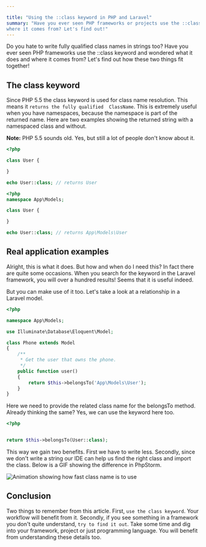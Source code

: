 ```yaml
---

title: "Using the ::class keyword in PHP and Laravel"
summary: "Have you ever seen PHP frameworks or projects use the ::class keyword and wondered what it does and 
where it comes from? Let's find out!"
---
```



Do you hate to write fully qualified class names in strings too? Have you ever seen PHP frameworks use the ::class keyword and wondered what it does and where it comes from? Let's find out how these two things fit together!

## The class keyword

Since PHP 5.5 the class keyword is used for class name resolution. This means it `returns the fully qualified 
ClassName`. This is extremely useful when you have namespaces, because the namespace is part of the returned name. Here 
are two examples showing the returned string with a namespaced class and without.

 <div class="note"><strong>Note:</strong> PHP 5.5 sounds old. Yes, but still a lot of people don't know about it.</div>

```php
<?php

class User {

}

echo User::class; // returns User

```

```php
<?php
namespace App\Models;

class User {

}

echo User::class; // returns App\Models\User

```

## Real application examples

Alright, this is what it does. But how and when do I need this? In fact there are quite some occasions. When you search 
for the keyword in the Laravel framework, you will over a hundred results! Seems that it is useful indeed.

But you can make use of it too. Let's take a look at a relationship in a Laravel model.

```php
<?php

namespace App\Models;

use Illuminate\Database\Eloquent\Model;

class Phone extends Model
{
    /**
     * Get the user that owns the phone.
     */
    public function user()
    {
        return $this->belongsTo('App\Models\User');
    }
}

```

Here we need to provide the related class name for the belongsTo method. Already thinking the same? Yes, we can use the 
keyword here too.

```php
<?php


return $this->belongsTo(User::class);


```

This way we gain two benefits. First we have to write less. Secondly, since we don't write a string our IDE can help us 
find the right class and import the class. Below is a GIF showing the difference in PhpStorm.

<img  class="blogimage"  src="/images/blog/php_classname_phpstorm.gif" 
alt="Animation showing how fast class name is to use"> 

## Conclusion

Two things to remember from this article. First, `use the class keyword`. Your workflow will benefit from it. Secondly, if
 you see something in a framework you don't quite understand, `try to find it out`. Take some time and dig into your 
 framework, project or just programming language. You will benefit from understanding these details too. 
